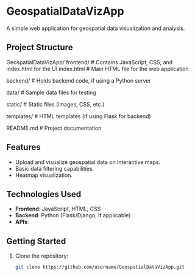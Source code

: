 # GeospatialDataVizApp
A simple web application for geospatial data visualization and analysis.

## Project Structure
GeospatialDataVizApp/
frontend/ # Contains JavaScript, CSS, and index.html for the UI 
index.html # Main HTML file for the web application 

backend/ # Holds backend code, if using a Python server 

data/ # Sample data files for testing 

static/ # Static files (images, CSS, etc.) 

templates/ # HTML templates (if using Flask for backend)

README.md # Project documentation


## Features
- Upload and visualize geospatial data on interactive maps.
- Basic data filtering capabilities.
- Heatmap visualization.

## Technologies Used
- **Frontend**: JavaScript, HTML, CSS
- **Backend**: Python (Flask/Django, if applicable)
- **APIs**: 

## Getting Started
1. Clone the repository:
   ```bash
   git clone https://github.com/username/GeospatialDataVizApp.git